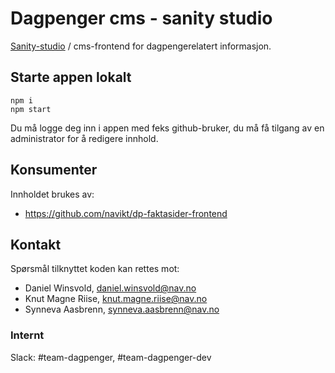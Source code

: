 # Dagpenger cms - sanity studio

[Sanity-studio](https://www.sanity.io/studio) / cms-frontend for dagpengerelatert informasjon.

## Starte appen lokalt

```
npm i
npm start
```

Du må logge deg inn i appen med feks github-bruker, du må få tilgang av en administrator for å redigere innhold.

## Konsumenter

Innholdet brukes av:

- https://github.com/navikt/dp-faktasider-frontend

## Kontakt

Spørsmål tilknyttet koden kan rettes mot:

- Daniel Winsvold, daniel.winsvold@nav.no
- Knut Magne Riise, knut.magne.riise@nav.no
- Synneva Aasbrenn, synneva.aasbrenn@nav.no

### Internt

Slack: #team-dagpenger, #team-dagpenger-dev
